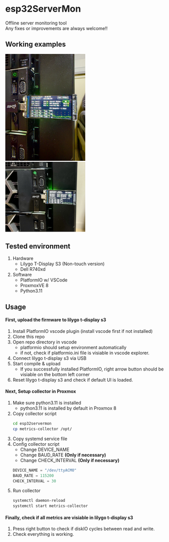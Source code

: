 # esp32ServerMon
Offline server monitoring tool  
Any fixes or improvements are always welcome!!

## Working examples
<img src="./images/IMG_0277.jpg" width="50%" height="50%">
<img src="./images/IMG_0279.jpeg" width="50%" height="50%">

## Tested environment
1. Hardware
    - Lilygo T-Display S3 (Non-touch version)
    - Dell R740xd
2. Software
    - PlatformIO w/ VSCode
    - ProxmoxVE 8
    - Python3.11

## Usage
#### First, upload the firmware to lilygo t-display s3
1. Install PlatformIO vscode plugin (install vscode first if not installed)
2. Clone this repo
3. Open repo directory in vscode
    - platformio should setup environment automatically
    - if not, check if platformio.ini file is visiable in vscode explorer.
4. Connect lilygo t-display s3 via USB
5. Start compile & upload
    - If you successfully installed PlatformIO, right arrow button should be visiable on the bottom left corner
6. Reset lilygo t-display s3 and check if default UI is loaded.

#### Next, Setup collector in Proxmox
1. Make sure python3.11 is installed
    - python3.11 is installed by default in Proxmox 8
2. Copy collector script
    ``` bash
    cd esp32servermon
    cp metrics-collector /opt/
    ```
3. Copy systemd service file
4. Config collector script
    - Change DEVICE_NAME
    - Change BAUD_RATE **(Only if necessary)**
    - Change CHECK_INTERVAL **(Only if necessary)**
    ``` python
    DEVICE_NAME = "/dev/ttyACM0"
    BAUD_RATE = 115200
    CHECK_INTERVAL = 30
    ```
5. Run collector
    ``` bash
    systemctl daemon-reload
    systemctl start metrics-collector
    ```

#### Finally, check if all metrics are visiable in lilygo t-display s3
1. Press right button to check if diskIO cycles between read and write.
2. Check everything is working.

